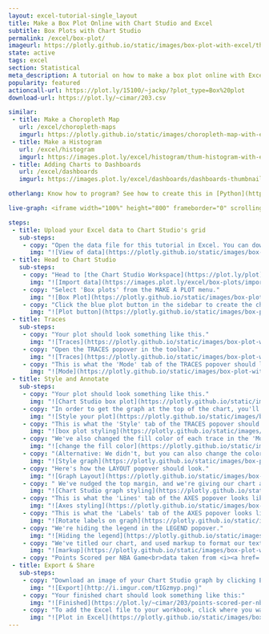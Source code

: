 ```yaml
---
layout: excel-tutorial-single_layout
title: Make a Box Plot Online with Chart Studio and Excel
subtitle: Box Plots with Chart Studio
permalink: /excel/box-plot/
imageurl: https://plotly.github.io/static/images/box-plot-with-excel/thum-box-plot-with-excel.png
state: active
tags: excel
section: Statistical
meta_description: A tutorial on how to make a box plot online with Excel.
popularity: featured
actioncall-url: https://plot.ly/15100/~jackp/?plot_type=Box%20plot
download-url: https://plot.ly/~cimar/203.csv

similar:
 - title: Make a Choropleth Map
   url: /excel/choropleth-maps
   imgurl: https://plotly.github.io/static/images/choropleth-map-with-excel/choropleth-map-thumb.png
 - title: Make a Histogram
   url: /excel/histogram
   imgurl: https://images.plot.ly/excel/histogram/thum-histogram-with-excel.png
 - title: Adding Charts to Dashboards
   url: /excel/dashboards
   imgurl: https://images.plot.ly/excel/dashboards/dashboards-thumbnail.png

otherlang: Know how to program? See how to create this in [Python](https://plot.ly/python/box-plots/) or [R](https://plot.ly/r/box-plots/).

live-graph: <iframe width="100%" height="800" frameborder="0" scrolling="no" src="https://plot.ly/~cimar/203/points-scored-per-nba-game-data-taken-from-points-scored-by-the-top-50-scoring-n.embed"></iframe>

steps:
 - title: Upload your Excel data to Chart Studio's grid
   sub-steps:
    - copy: "Open the data file for this tutorial in Excel. You can download the file here in [CSV format](https://plot.ly/~cimar/203/points-scored-per-nba-game-data-taken-from-points-scored-by-the-top-50-scoring-n.csv)"
      img: "![View of data](https://plotly.github.io/static/images/box-plot-with-excel/image22.png)"
 - title: Head to Chart Studio
   sub-steps:
    - copy: "Head to [the Chart Studio Workspace](https://plot.ly/plot) and sign into your free Chart Studio account. Go to 'Import', click 'Upload a file', then choose your Excel file to upload. Your Excel file will now open in Chart Studio's grid. For more about Chart Studio's grid, see [this tutorial](https://help.plot.ly/add-data-to-the-plotly-grid/)"
      img: "![Import data](https://images.plot.ly/excel/box-plots/import-data-box-plot.png)"
    - copy: "Select 'Box plots' from the MAKE A PLOT menu."
      img: "![Box Plot](https://plotly.github.io/static/images/box-plot-with-excel/image18.png)"
    - copy: "Click the blue plot button in the sidebar to create the chart."
      img: "![Plot button](https://plotly.github.io/static/images/box-plot-with-excel/image09.png)"
 - title: Traces
   sub-steps:
    - copy: "Your plot should look something like this."
      img: "![Traces](https://plotly.github.io/static/images/box-plot-with-excel/image12.png)"
    - copy: "Open the TRACES popover in the toolbar."
      img: "![Traces](https://plotly.github.io/static/images/box-plot-with-excel/image13.png)"
    - copy: "This is what the 'Mode' tab of the TRACES popover should look like for 'All Traces (Box)'. We've elected to show all points alongside our boxes, not just the outliers."
      img: "![Mode](https://plotly.github.io/static/images/box-plot-with-excel/image02.png)"
 - title: Style and Annotate
   sub-steps:
    - copy: "Your plot should look something like this."
      img: "![Chart Studio box plot](https://plotly.github.io/static/images/box-plot-with-excel/image05.png)"
    - copy: "In order to get the graph at the top of the chart, you'll need to style it more."
      img: "![Style your plot](https://plotly.github.io/static/images/box-plot-with-excel/image13.png)"
    - copy: "This is what the 'Style' tab of the TRACES popover should look like for 'All Traces (Box)'.    We've narrowed our boxes, spread them out more, and stroked them with a thinner weight. We've also made the accompanying points smaller and more spread-out."
      img: "![box plot styling](https://plotly.github.io/static/images/box-plot-with-excel/image10.png)"
    - copy: "We've also changed the fill color of each trace in the 'Mode' tab of the TRACES popover. This is what the tab looks like for 'Carmelo Anthony'."
      img: "![change the fill color](https://plotly.github.io/static/images/box-plot-with-excel/image16.png)"
    - copy: "(Alternative: We didn't, but you can also change the color of the box plot strokes, in the 'Style' tab of the TRACES popover.)"
      img: "![Style graph](https://plotly.github.io/static/images/box-plot-with-excel/image19.png)"
    - copy: "Here's how the LAYOUT popover should look."
      img: "![Graph Layout](https://plotly.github.io/static/images/box-plot-with-excel/image04.png)"
    - copy: " We've nudged the top margin, and we're giving our chart a grey background. We've also changed the font."
      img: "![Chart Studio graph styling](https://plotly.github.io/static/images/box-plot-with-excel/image06.png)"
    - copy: "This is what the 'Lines' tab of the AXES popover looks like for 'All Axes'. We've made the grid lines white, and the x-axis a little heavier."
      img: "![Axes styling](https://plotly.github.io/static/images/box-plot-with-excel/image14.png)"
    - copy: "This is what the 'Labels' tab of the AXES popover looks like for 'X Axis'. We've rotated the labels."
      img: "![Rotate labels on graph](https://plotly.github.io/static/images/box-plot-with-excel/image00.png)"
    - copy: "We're hiding the legend in the LEGEND popover."
      img: "![Hiding the legend](https://plotly.github.io/static/images/box-plot-with-excel/image08.png)"
    - copy: "We've titled our chart, and used markup to format our text and source our data, which in this case is another plotly graph."
      img: "![markup](https://plotly.github.io/static/images/box-plot-with-excel/image07.png)"
    - copy: "Points Scored per NBA Game<br>data taken from <i><a href=''https://plot.ly/jackp/969''>Points Scored by the Top 50 Scoring NBA Players in 2012</a></i>"
 - title: Export & Share
   sub-steps:
    - copy: "Download an image of your Chart Studio graph by clicking EXPORT on the toolbar."
      img: "![Export](http://i.imgur.com/tIGzmyp.png)"
    - copy: "Your finished chart should look something like this:"
      img: "![Finished](https://plot.ly/~cimar/203/points-scored-per-nba-game-data-taken-from-points-scored-by-the-top-50-scoring-n.png)"
    - copy: "To add the Excel file to your workbook, click where you want to insert the picture inside Excel. On the INSERT tab inside Excel, in the ILLUSTRATIONS group, click PICTURE. Locate the Chart Studio graph image that you downloaded and then double-click it. Notice that we also copy-pasted the Chart Studio graph link in a cell for easy access to the interactive Chart Studio version."
      img: "![Plot in Excel](https://plotly.github.io/static/images/box-plot-with-excel/image24.png)"
---
```

